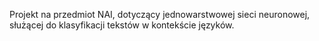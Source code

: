 Projekt na przedmiot NAI, dotyczący jednowarstwowej sieci 
neuronowej, służącej do klasyfikacji tekstów w kontekście 
języków.
